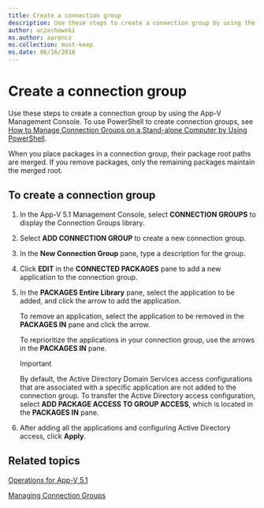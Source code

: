 ```yaml
---
title: Create a connection group
description: Use these steps to create a connection group by using the App-V Management Console.
author: aczechowski
ms.author: aaroncz
ms.collection: must-keep
ms.date: 06/16/2016
---
```


# Create a connection group

Use these steps to create a connection group by using the App-V Management Console. To use PowerShell to create connection groups, see [How to Manage Connection Groups on a Stand-alone Computer by Using PowerShell](how-to-manage-connection-groups-on-a-stand-alone-computer-by-using-powershell51.md).

When you place packages in a connection group, their package root paths are merged. If you remove packages, only the remaining packages maintain the merged root.

## To create a connection group

1.  In the App-V 5.1 Management Console, select **CONNECTION GROUPS** to display the Connection Groups library.

2.  Select **ADD CONNECTION GROUP** to create a new connection group.

3.  In the **New Connection Group** pane, type a description for the group.

4.  Click **EDIT** in the **CONNECTED PACKAGES** pane to add a new application to the connection group.

5.  In the **PACKAGES Entire Library** pane, select the application to be added, and click the arrow to add the application.

    To remove an application, select the application to be removed in the **PACKAGES IN** pane and click the arrow.

    To reprioritize the applications in your connection group, use the arrows in the **PACKAGES IN** pane.

    > [!IMPORTANT]
    > By default, the Active Directory Domain Services access configurations that are associated with a specific application are not added to the connection group. To transfer the Active Directory access configuration, select **ADD PACKAGE ACCESS TO GROUP ACCESS**, which is located in the **PACKAGES IN** pane.

6.  After adding all the applications and configuring Active Directory access, click **Apply**.

## Related topics

[Operations for App-V 5.1](operations-for-app-v-51.md)

[Managing Connection Groups](managing-connection-groups51.md)

